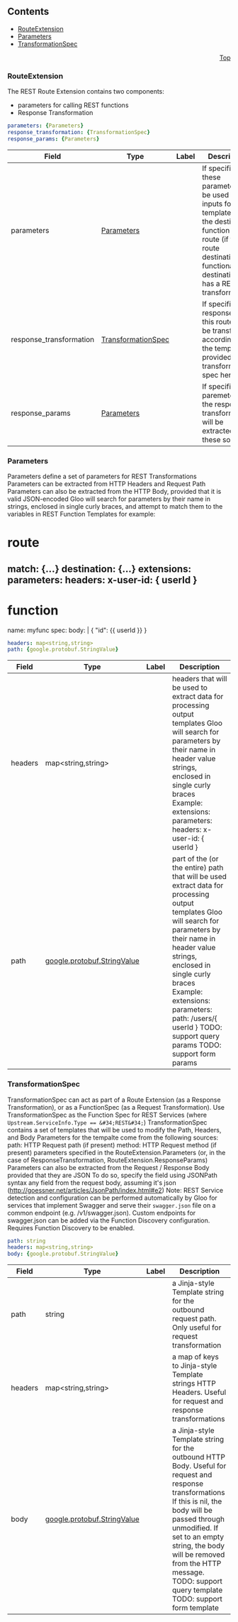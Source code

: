 <a name="top"></a>

## Contents
  - [RouteExtension](#gloo.api.rest.v1.RouteExtension)
  - [Parameters](#gloo.api.rest.v1.Parameters)
  - [TransformationSpec](#gloo.api.rest.v1.TransformationSpec)



<a name="github.com/solo-io/gloo/pkg/plugins/rest/spec"></a>
<p align="right"><a href="#top">Top</a></p>




<a name="gloo.api.rest.v1.RouteExtension"></a>

### RouteExtension
The REST Route Extension contains two components:
* parameters for calling REST functions
* Response Transformation


```yaml
parameters: {Parameters}
response_transformation: {TransformationSpec}
response_params: {Parameters}

```
| Field | Type | Label | Description |
| ----- | ---- | ----- | ----------- |
| parameters | [Parameters](github.com/solo-io/gloo/pkg/plugins/rest/spec.md#gloo.api.rest.v1.Parameters) |  | If specified, these parameters will be used as inputs for REST templates for the destination function for the route (if the route destination is a functional destination that has a REST transformation) |
| response_transformation | [TransformationSpec](github.com/solo-io/gloo/pkg/plugins/rest/spec.md#gloo.api.rest.v1.TransformationSpec) |  | If specified, responses on this route will be transformed according to the template(s) provided in the transformation spec here |
| response_params | [Parameters](github.com/solo-io/gloo/pkg/plugins/rest/spec.md#gloo.api.rest.v1.Parameters) |  | If specified, paremeters for the response transformation will be extracted from these sources |






<a name="gloo.api.rest.v1.Parameters"></a>

### Parameters
Parameters define a set of parameters for REST Transformations
Parameters can be extracted from HTTP Headers and Request Path
Parameters can also be extracted from the HTTP Body, provided that it is
valid JSON-encoded
Gloo will search for parameters by their name in strings, enclosed in single
curly braces, and attempt to match them to the variables in REST Function Templates
for example:
  # route
  match: {...}
  destination: {...}
  extensions:
    parameters:
        headers:
          x-user-id: { userId }
  ---
  # function
  name: myfunc
  spec:
    body: |
    {
      &#34;id&#34;: {{ userId }}
    }


```yaml
headers: map<string,string>
path: {google.protobuf.StringValue}

```
| Field | Type | Label | Description |
| ----- | ---- | ----- | ----------- |
| headers | map&lt;string,string&gt; |  | headers that will be used to extract data for processing output templates Gloo will search for parameters by their name in header value strings, enclosed in single curly braces Example: extensions: parameters: headers: x-user-id: { userId } |
| path | [google.protobuf.StringValue](github.com/solo-io/gloo/pkg/plugins/rest/spec.md#google.protobuf.StringValue) |  | part of the (or the entire) path that will be used extract data for processing output templates Gloo will search for parameters by their name in header value strings, enclosed in single curly braces Example: extensions: parameters: path: /users/{ userId } TODO: support query params TODO: support form params |






<a name="gloo.api.rest.v1.TransformationSpec"></a>

### TransformationSpec
TransformationSpec can act as part of a Route Extension (as a Response Transformation), or as
a FunctionSpec (as a Request Transformation).
Use TransformationSpec as the Function Spec for REST Services (where `Upstream.ServiceInfo.Type == &#34;REST&#34;`)
TransformationSpec contains a set of templates that will be used to modify the Path, Headers, and Body
Parameters for the tempalte come from the following sources:
path: HTTP Request path (if present)
method: HTTP Request method (if present)
parameters specified in the RouteExtension.Parameters (or, in the case of ResponseTransformation, RouteExtension.ResponseParams)
Parameters can also be extracted from the Request / Response Body provided that they are JSON
To do so, specify the field using JSONPath syntax
any field from the request body, assuming it&#39;s json (http://goessner.net/articles/JsonPath/index.html#e2)
Note: REST Service detection and configuration can be performed automatically by Gloo for services that
implement Swagger and serve their `swagger.json` file on a common endpoint (e.g. /v1/swagger.json).
Custom endpoints for swagger.json can be added via the Function Discovery configuration. Requires Function Discovery to be enabled.


```yaml
path: string
headers: map<string,string>
body: {google.protobuf.StringValue}

```
| Field | Type | Label | Description |
| ----- | ---- | ----- | ----------- |
| path | string |  | a Jinja-style Template string for the outbound request path. Only useful for request transformation |
| headers | map&lt;string,string&gt; |  | a map of keys to Jinja-style Template strings HTTP Headers. Useful for request and response transformations |
| body | [google.protobuf.StringValue](github.com/solo-io/gloo/pkg/plugins/rest/spec.md#google.protobuf.StringValue) |  | a Jinja-style Template string for the outbound HTTP Body. Useful for request and response transformations If this is nil, the body will be passed through unmodified. If set to an empty string, the body will be removed from the HTTP message. TODO: support query template TODO: support form template |





 

 

 

